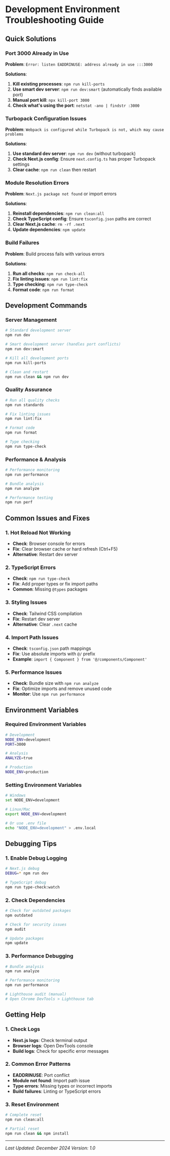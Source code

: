 # Development Environment Troubleshooting Guide

## Quick Solutions

### Port 3000 Already in Use

**Problem**: `Error: listen EADDRINUSE: address already in use :::3000`

**Solutions**:

1. **Kill existing processes**: `npm run kill-ports`
2. **Use smart dev server**: `npm run dev:smart` (automatically finds available port)
3. **Manual port kill**: `npx kill-port 3000`
4. **Check what's using the port**: `netstat -ano | findstr :3000`

### Turbopack Configuration Issues

**Problem**: `Webpack is configured while Turbopack is not, which may cause problems`

**Solutions**:

1. **Use standard dev server**: `npm run dev` (without turbopack)
2. **Check Next.js config**: Ensure `next.config.ts` has proper Turbopack settings
3. **Clear cache**: `npm run clean` then restart

### Module Resolution Errors

**Problem**: `Next.js package not found` or import errors

**Solutions**:

1. **Reinstall dependencies**: `npm run clean:all`
2. **Check TypeScript config**: Ensure `tsconfig.json` paths are correct
3. **Clear Next.js cache**: `rm -rf .next`
4. **Update dependencies**: `npm update`

### Build Failures

**Problem**: Build process fails with various errors

**Solutions**:

1. **Run all checks**: `npm run check-all`
2. **Fix linting issues**: `npm run lint:fix`
3. **Type checking**: `npm run type-check`
4. **Format code**: `npm run format`

## Development Commands

### Server Management

```bash
# Standard development server
npm run dev

# Smart development server (handles port conflicts)
npm run dev:smart

# Kill all development ports
npm run kill-ports

# Clean and restart
npm run clean && npm run dev
```

### Quality Assurance

```bash
# Run all quality checks
npm run standards

# Fix linting issues
npm run lint:fix

# Format code
npm run format

# Type checking
npm run type-check
```

### Performance & Analysis

```bash
# Performance monitoring
npm run performance

# Bundle analysis
npm run analyze

# Performance testing
npm run perf
```

## Common Issues and Fixes

### 1. Hot Reload Not Working

- **Check**: Browser console for errors
- **Fix**: Clear browser cache or hard refresh (Ctrl+F5)
- **Alternative**: Restart dev server

### 2. TypeScript Errors

- **Check**: `npm run type-check`
- **Fix**: Add proper types or fix import paths
- **Common**: Missing `@types` packages

### 3. Styling Issues

- **Check**: Tailwind CSS compilation
- **Fix**: Restart dev server
- **Alternative**: Clear `.next` cache

### 4. Import Path Issues

- **Check**: `tsconfig.json` path mappings
- **Fix**: Use absolute imports with `@/` prefix
- **Example**: `import { Component } from '@/components/Component'`

### 5. Performance Issues

- **Check**: Bundle size with `npm run analyze`
- **Fix**: Optimize imports and remove unused code
- **Monitor**: Use `npm run performance`

## Environment Variables

### Required Environment Variables

```bash
# Development
NODE_ENV=development
PORT=3000

# Analysis
ANALYZE=true

# Production
NODE_ENV=production
```

### Setting Environment Variables

```bash
# Windows
set NODE_ENV=development

# Linux/Mac
export NODE_ENV=development

# Or use .env file
echo "NODE_ENV=development" > .env.local
```

## Debugging Tips

### 1. Enable Debug Logging

```bash
# Next.js debug
DEBUG=* npm run dev

# TypeScript debug
npm run type-check:watch
```

### 2. Check Dependencies

```bash
# Check for outdated packages
npm outdated

# Check for security issues
npm audit

# Update packages
npm update
```

### 3. Performance Debugging

```bash
# Bundle analysis
npm run analyze

# Performance monitoring
npm run performance

# Lighthouse audit (manual)
# Open Chrome DevTools > Lighthouse tab
```

## Getting Help

### 1. Check Logs

- **Next.js logs**: Check terminal output
- **Browser logs**: Open DevTools console
- **Build logs**: Check for specific error messages

### 2. Common Error Patterns

- **EADDRINUSE**: Port conflict
- **Module not found**: Import path issue
- **Type errors**: Missing types or incorrect imports
- **Build failures**: Linting or TypeScript errors

### 3. Reset Environment

```bash
# Complete reset
npm run clean:all

# Partial reset
npm run clean && npm install
```

---

_Last Updated: December 2024_
_Version: 1.0_
